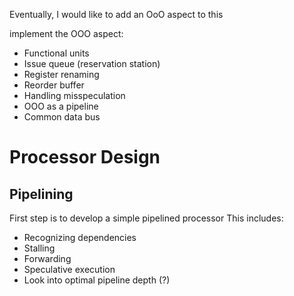 Eventually, I would like to add an OoO aspect to this

implement the OOO aspect:
* Functional units
* Issue queue (reservation station)
* Register renaming
* Reorder buffer
* Handling misspeculation
* OOO as a pipeline
* Common data bus

# Processor Design

## Pipelining
First step is to develop a simple pipelined processor
This includes:
* Recognizing dependencies
* Stalling
* Forwarding
* Speculative execution
* Look into optimal pipeline depth (?)